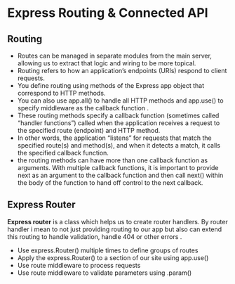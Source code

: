 # Express Routing & Connected API

## Routing

- Routes can be managed in separate modules from the main server, allowing us to extract that logic and wiring to be more topical.
- Routing refers to how an application’s endpoints (URIs) respond to client requests.
- You define routing using methods of the Express app object that correspond to HTTP methods.
- You can also use app.all() to handle all HTTP methods and app.use() to specify middleware as the callback function .
- These routing methods specify a callback function (sometimes called “handler functions”) called when the application receives a request to the specified route (endpoint) and HTTP method.
- In other words, the application “listens” for requests that match the specified route(s) and method(s), and when it detects a match, it calls the specified callback function.
- the routing methods can have more than one callback function as arguments. With multiple callback functions, it is important to provide next as an argument to the callback function and then call next() within the body of the function to hand off control to the next callback.

## Express Router

 **Express router** is a class which helps us to create router handlers. By router handler i mean to not just providing routing to our app but also can extend this routing to handle validation, handle 404 or other errors .

- Use express.Router() multiple times to define groups of routes
- Apply the express.Router() to a section of our site using app.use()
- Use route middleware to process requests
- Use route middleware to validate parameters using .param()

